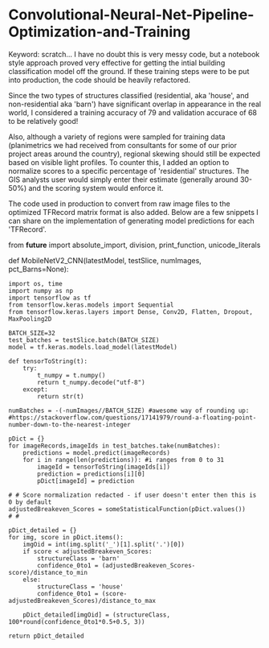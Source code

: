 # Convolutional-Neural-Net-Pipeline-Optimization-and-Training

Keyword: scratch... I have no doubt this is very messy code, but a notebook style approach proved very effective for getting the intial building classification model off the ground. If these training steps were to be put into production, the code should be heavily refactored.

Since the two types of structures classified (residential, aka 'house', and non-residential aka 'barn') have significant overlap in appearance in the real world, I considered a training accuracy of 79 and validation accurace of 68 to be relatively good!

Also, although a variety of regions were sampled for training data (planimetrics we had received from consultants for some of our prior project areas around the country), regional skewing should still be expected based on visible light profiles. To counter this, I added an option to normalize scores to a specific percentage of 'residential' structures. The GIS analysts user would simply enter their estimate (generally around 30-50%) and the scoring system would enforce it.

The code used in production to convert from raw image files to the optimized TFRecord matrix format is also added. Below are a few snippets I can share on the implementation of generating model predictions for each 'TFRecord'.

from __future__ import absolute_import, division, print_function, unicode_literals

def MobileNetV2_CNN(latestModel, testSlice, numImages, pct_Barns=None):

    import os, time
    import numpy as np
    import tensorflow as tf
    from tensorflow.keras.models import Sequential
    from tensorflow.keras.layers import Dense, Conv2D, Flatten, Dropout, MaxPooling2D

    BATCH_SIZE=32
    test_batches = testSlice.batch(BATCH_SIZE)
    model = tf.keras.models.load_model(latestModel)

    def tensorToString(t):
        try:
            t_numpy = t.numpy()
            return t_numpy.decode("utf-8")
        except:
            return str(t)

    numBatches = -(-numImages//BATCH_SIZE) #awesome way of rounding up:
    #https://stackoverflow.com/questions/17141979/round-a-floating-point-number-down-to-the-nearest-integer

    pDict = {}
    for imageRecords,imageIds in test_batches.take(numBatches):
        predictions = model.predict(imageRecords)
        for i in range(len(predictions)): #i ranges from 0 to 31
            imageId = tensorToString(imageIds[i])
            prediction = predictions[i][0]
            pDict[imageId] = prediction
    
    # # Score normalization redacted - if user doesn't enter then this is 0 by default
    adjustedBreakeven_Scores = someStatisticalFunction(pDict.values())
    # #
    
    pDict_detailed = {}    
    for img, score in pDict.items():
        imgOid = int(img.split('_')[1].split('.')[0])
        if score < adjustedBreakeven_Scores:
            structureClass = 'barn'
            confidence_0to1 = (adjustedBreakeven_Scores-score)/distance_to_min
        else:
            structureClass = 'house'
            confidence_0to1 = (score-adjustedBreakeven_Scores)/distance_to_max

        pDict_detailed[imgOid] = (structureClass, 100*round(confidence_0to1*0.5+0.5, 3))
            
    return pDict_detailed
